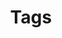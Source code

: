 ---
layout:            tags
title:             Tags
heading:           "Tags"
banner:            "/assets/images/banners/home.jpeg"

---